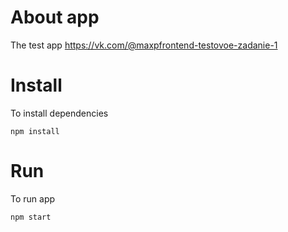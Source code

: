 # About app

The test app https://vk.com/@maxpfrontend-testovoe-zadanie-1

# Install

To install dependencies

```shell
npm install
```

# Run

To run app

```shell
npm start
```
